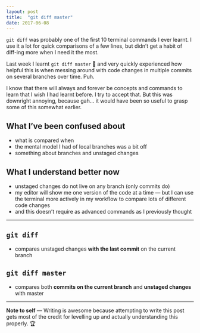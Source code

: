 ```yaml
---
layout: post
title:  "git diff master"
date: 2017-06-08
---
```


`git diff` was probably one of the first 10 terminal commands I ever learnt. I use it a lot for quick comparisons of a few lines, but didn’t get a habit of diff-ing more when I need it the most.

Last week I learnt `git diff master` 🙏 and very quickly experienced how helpful this is when messing around with code changes in multiple commits on several branches over time. Puh.

I know that there will always and forever be concepts and commands to learn that I wish I had learnt before. I try to accept that. But this was downright annoying, because gah… it would have been so useful to grasp some of this somewhat earlier.

## What I’ve been confused about
* what is compared when
* the mental model I had of local branches was a bit off
* something about branches and unstaged changes

## What I understand better now
* unstaged changes do not live on any branch (only commits do)
* my editor will show me one version of the code at a time — but I can use the terminal more actively in my workflow to compare lots of different code changes
* and this doesn’t require as advanced commands as I previously thought

---

## `git diff`
* compares unstaged changes **with the last commit** on the current branch

## `git diff master`
* compares both **commits on the current branch** and **unstaged changes**
with master


---

**Note to self** — Writing is awesome because attempting to write this post gets most of the credit for levelling up and actually understanding this properly. 🏆

